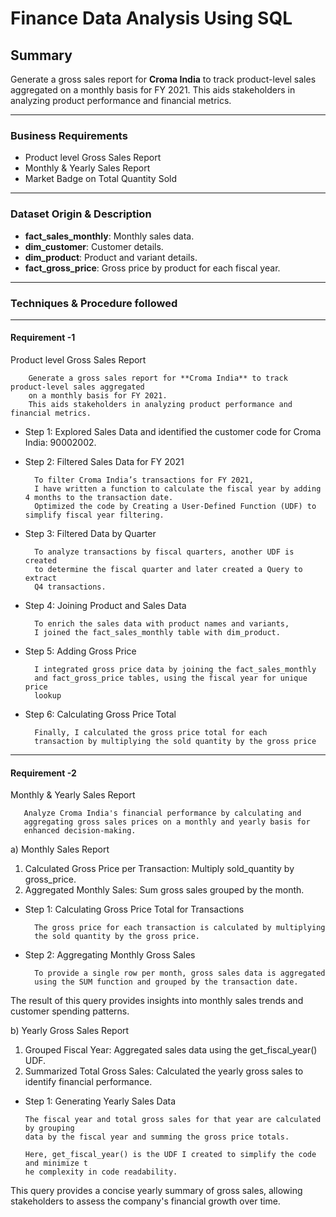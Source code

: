

# Finance Data Analysis Using SQL



## Summary

Generate a gross sales report for **Croma India** to track product-level sales aggregated on a monthly basis for FY 2021. This aids stakeholders in analyzing product performance and financial metrics.

---

### Business Requirements

- Product level Gross Sales Report
- Monthly & Yearly Sales Report
- Market Badge on Total Quantity Sold


---

### Dataset Origin & Description


- **fact_sales_monthly**: Monthly sales data.
- **dim_customer**: Customer details.
- **dim_product**: Product and variant details.
- **fact_gross_price**: Gross price by product for each fiscal year.

---

### Techniques & Procedure followed


---

#### Requirement -1 

Product level Gross Sales Report

        Generate a gross sales report for **Croma India** to track product-level sales aggregated 
        on a monthly basis for FY 2021. 
        This aids stakeholders in analyzing product performance and financial metrics.

- Step 1: Explored Sales Data and identified the customer code for Croma India: 90002002.
- Step 2: Filtered Sales Data for FY 2021

        To filter Croma India’s transactions for FY 2021,
        I have written a function to calculate the fiscal year by adding 4 months to the transaction date. 
        Optimized the code by Creating a User-Defined Function (UDF) to simplify fiscal year filtering.

- Step 3: Filtered Data by Quarter

        To analyze transactions by fiscal quarters, another UDF is created
        to determine the fiscal quarter and later created a Query to extract
        Q4 transactions.

- Step 4: Joining Product and Sales Data

        To enrich the sales data with product names and variants,
        I joined the fact_sales_monthly table with dim_product. 

- Step 5: Adding Gross Price

        I integrated gross price data by joining the fact_sales_monthly
        and fact_gross_price tables, using the fiscal year for unique price
        lookup

- Step 6: Calculating Gross Price Total

        Finally, I calculated the gross price total for each
        transaction by multiplying the sold quantity by the gross price


---


#### Requirement -2

Monthly & Yearly Sales Report

       Analyze Croma India's financial performance by calculating and 
       aggregating gross sales prices on a monthly and yearly basis for 
       enhanced decision-making.

a) Monthly Sales Report

1. Calculated Gross Price per Transaction: Multiply sold_quantity by gross_price.
2. Aggregated Monthly Sales: Sum gross sales grouped by the month.


- Step 1: Calculating Gross Price Total for Transactions

        The gross price for each transaction is calculated by multiplying
        the sold quantity by the gross price. 

- Step 2: Aggregating Monthly Gross Sales

        To provide a single row per month, gross sales data is aggregated
        using the SUM function and grouped by the transaction date.

The result of this query provides insights into monthly sales trends and customer spending patterns.


b) Yearly Gross Sales Report

1. Grouped Fiscal Year: Aggregated sales data using the get_fiscal_year() UDF.
2. Summarized Total Gross Sales: Calculated the yearly gross sales to identify financial performance.

- Step 1: Generating Yearly Sales Data

      The fiscal year and total gross sales for that year are calculated by grouping
      data by the fiscal year and summing the gross price totals.
  
      Here, get_fiscal_year() is the UDF I created to simplify the code and minimize t
      he complexity in code readability.

This query provides a concise yearly summary of gross sales, allowing stakeholders to assess the company's financial growth over time.

